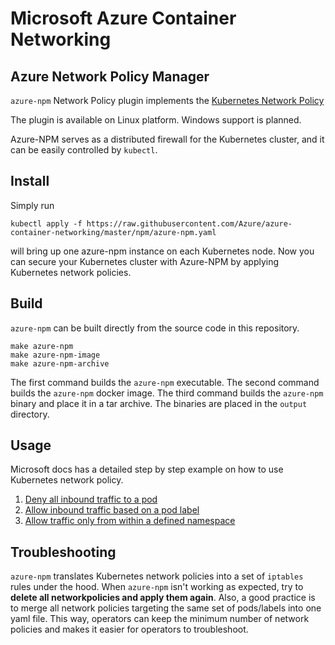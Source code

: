 # Microsoft Azure Container Networking

## Azure Network Policy Manager

`azure-npm` Network Policy plugin implements the [Kubernetes Network Policy](https://kubernetes.io/docs/concepts/services-networking/network-policies/)

The plugin is available on Linux platform. Windows support is planned.

Azure-NPM serves as a distributed firewall for the Kubernetes cluster, and it can be easily controlled by `kubectl`.

## Install

Simply run
```
kubectl apply -f https://raw.githubusercontent.com/Azure/azure-container-networking/master/npm/azure-npm.yaml
```
will bring up one azure-npm instance on each Kubernetes node.
Now you can secure your Kubernetes cluster with Azure-NPM by applying Kubernetes network policies.

## Build

`azure-npm` can be built directly from the source code in this repository.
```
make azure-npm
make azure-npm-image
make azure-npm-archive
```
The first command builds the `azure-npm` executable. 
The second command builds the `azure-npm` docker image.
The third command builds the `azure-npm` binary and place it in a tar archive. 
The binaries are placed in the `output` directory.

## Usage

Microsoft docs has a detailed step by step example on how to use Kubernetes network policy.
1. [Deny all inbound traffic to a pod](https://docs.microsoft.com/en-us/azure/aks/use-network-policies#deny-all-inbound-traffic-to-a-pod)
2. [Allow inbound traffic based on a pod label](https://docs.microsoft.com/en-us/azure/aks/use-network-policies#allow-inbound-traffic-based-on-a-pod-label)
3. [Allow traffic only from within a defined namespace](https://docs.microsoft.com/en-us/azure/aks/use-network-policies#allow-traffic-only-from-within-a-defined-namespace)

## Troubleshooting

`azure-npm` translates Kubernetes network policies into a set of `iptables` rules under the hood.
When `azure-npm` isn't working as expected, try to **delete all networkpolicies and apply them again**.
Also, a good practice is to merge all network policies targeting the same set of pods/labels into one yaml file.
This way, operators can keep the minimum number of network policies and makes it easier for operators to troubleshoot.
